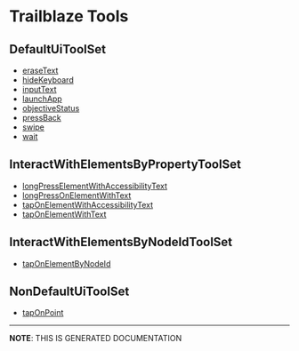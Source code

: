 # Trailblaze Tools

## DefaultUiToolSet
- [eraseText](functions/custom/eraseText.md)
- [hideKeyboard](functions/custom/hideKeyboard.md)
- [inputText](functions/custom/inputText.md)
- [launchApp](functions/custom/launchApp.md)
- [objectiveStatus](functions/custom/objectiveStatus.md)
- [pressBack](functions/custom/pressBack.md)
- [swipe](functions/custom/swipe.md)
- [wait](functions/custom/wait.md)

## InteractWithElementsByPropertyToolSet
- [longPressElementWithAccessibilityText](functions/custom/longPressElementWithAccessibilityText.md)
- [longPressOnElementWithText](functions/custom/longPressOnElementWithText.md)
- [tapOnElementWithAccessibilityText](functions/custom/tapOnElementWithAccessibilityText.md)
- [tapOnElementWithText](functions/custom/tapOnElementWithText.md)

## InteractWithElementsByNodeIdToolSet
- [tapOnElementByNodeId](functions/custom/tapOnElementByNodeId.md)

## NonDefaultUiToolSet
- [tapOnPoint](functions/custom/tapOnPoint.md)

<hr/>

**NOTE**: THIS IS GENERATED DOCUMENTATION
